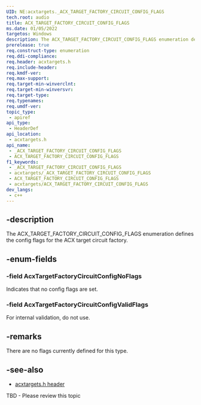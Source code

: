 ```yaml
---
UID: NE:acxtargets._ACX_TARGET_FACTORY_CIRCUIT_CONFIG_FLAGS
tech.root: audio
title: ACX_TARGET_FACTORY_CIRCUIT_CONFIG_FLAGS
ms.date: 01/05/2022
targetos: Windows
description: The ACX_TARGET_FACTORY_CIRCUIT_CONFIG_FLAGS enumeration defines the config flags for the ACX target circuit factory.
prerelease: true
req.construct-type: enumeration
req.ddi-compliance: 
req.header: acxtargets.h
req.include-header: 
req.kmdf-ver: 
req.max-support: 
req.target-min-winverclnt: 
req.target-min-winversvr: 
req.target-type: 
req.typenames: 
req.umdf-ver: 
topic_type:
 - apiref
api_type:
 - HeaderDef
api_location:
 - acxtargets.h
api_name:
 - _ACX_TARGET_FACTORY_CIRCUIT_CONFIG_FLAGS
 - ACX_TARGET_FACTORY_CIRCUIT_CONFIG_FLAGS
f1_keywords:
 - _ACX_TARGET_FACTORY_CIRCUIT_CONFIG_FLAGS
 - acxtargets/_ACX_TARGET_FACTORY_CIRCUIT_CONFIG_FLAGS
 - ACX_TARGET_FACTORY_CIRCUIT_CONFIG_FLAGS
 - acxtargets/ACX_TARGET_FACTORY_CIRCUIT_CONFIG_FLAGS
dev_langs:
 - c++
---
```


## -description

The ACX_TARGET_FACTORY_CIRCUIT_CONFIG_FLAGS enumeration defines the config flags for the ACX target circuit factory.

## -enum-fields

### -field AcxTargetFactoryCircuitConfigNoFlags

Indicates that no config flags are set.

### -field AcxTargetFactoryCircuitConfigValidFlags

For internal validation, do not use.

## -remarks

There are no flags currently defined for this type.

## -see-also

- [acxtargets.h header](index.md)

TBD - Please review this topic